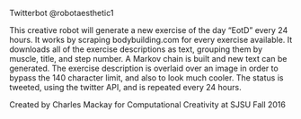 Twitterbot @robotaesthetic1


This creative robot will generate a new exercise of the day “EotD” every 24 hours.
It works by scraping bodybuilding.com for every exercise available. 
It downloads all of the exercise descriptions as text, grouping them by muscle, title, and step number.
A Markov chain is built and new text can be generated.
The exercise description is overlaid over an image in order to bypass the 140 character limit, and also to look much cooler.
The status is tweeted, using the twitter API, and is repeated every 24 hours. 


Created by Charles Mackay for Computational Creativity at SJSU Fall 2016
